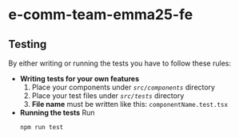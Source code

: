 # e-comm-team-emma25-fe
## Testing
By either writing or running the tests you have to follow these rules:

- **Writing tests for your own features**
  1. Place your components under _`src/components`_ directory
  2. Place your test files under _`src/tests`_ directory
  3. **File name** must be written like this: `componentName.test.tsx`
- **Running the tests**
    Run 
    ```bash
    npm run test 
    ```

